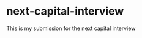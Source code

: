 next-capital-interview
======================

This is my submission for the next capital interview
